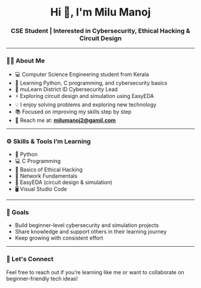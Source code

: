 <h1 align="center">Hi 👋, I'm Milu Manoj</h1>
<h3 align="center">CSE Student | Interested in Cybersecurity, Ethical Hacking & Circuit Design</h3>

---

### 🙋‍♂️ About Me

- 💻 Computer Science Engineering student from Kerala  
- 🧠 Learning Python, C programming, and cybersecurity basics  
- 🔐 muLearn District ID Cybersecurity Lead  
- ⚡ Exploring circuit design and simulation using EasyEDA  
- 💡 I enjoy solving problems and exploring new technology  
- 📚 Focused on improving my skills step by step  
- 📧 Reach me at: **milumanoj2@gamil.com**

---

### ⚙️ Skills & Tools I’m Learning

- 🐍 Python  
- 💻 C Programming  
- 🔐 Basics of Ethical Hacking  
- 📡 Network Fundamentals  
- 📐 EasyEDA (circuit design & simulation)  
- 🖥️ Visual Studio Code  

---

### 🎯 Goals

- Build beginner-level cybersecurity and simulation projects  
- Share knowledge and support others in their learning journey  
- Keep growing with consistent effort

---

### 🤝 Let's Connect

Feel free to reach out if you’re learning like me or want to collaborate on beginner-friendly tech ideas!


